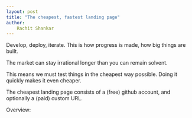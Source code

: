 ```yaml
---
layout: post
title: "The cheapest, fastest landing page"
author: 
    Rachit Shankar
---
```


Develop, deploy, iterate. This is how progress is made, how big things are built. 

The market can stay irrational longer than you can remain solvent. 

This means we must test things in the cheapest way possible. Doing it quickly makes it even cheaper. 

The cheapest landing page consists of a (free) github account, and optionally a (paid) custom URL.

Overview: 
